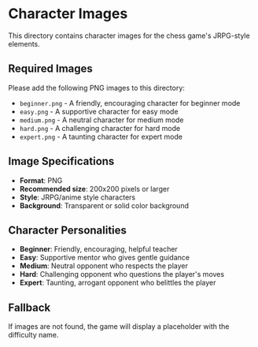 # Character Images

This directory contains character images for the chess game's JRPG-style elements.

## Required Images

Please add the following PNG images to this directory:

- `beginner.png` - A friendly, encouraging character for beginner mode
- `easy.png` - A supportive character for easy mode  
- `medium.png` - A neutral character for medium mode
- `hard.png` - A challenging character for hard mode
- `expert.png` - A taunting character for expert mode

## Image Specifications

- **Format**: PNG
- **Recommended size**: 200x200 pixels or larger
- **Style**: JRPG/anime style characters
- **Background**: Transparent or solid color background

## Character Personalities

- **Beginner**: Friendly, encouraging, helpful teacher
- **Easy**: Supportive mentor who gives gentle guidance
- **Medium**: Neutral opponent who respects the player
- **Hard**: Challenging opponent who questions the player's moves
- **Expert**: Taunting, arrogant opponent who belittles the player

## Fallback

If images are not found, the game will display a placeholder with the difficulty name. 
